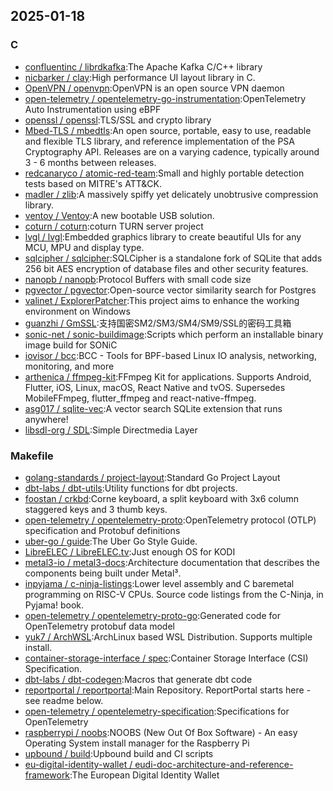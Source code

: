 ## 2025-01-18

### C

* [confluentinc / librdkafka](https://github.com/confluentinc/librdkafka):The Apache Kafka C/C++ library
* [nicbarker / clay](https://github.com/nicbarker/clay):High performance UI layout library in C.
* [OpenVPN / openvpn](https://github.com/OpenVPN/openvpn):OpenVPN is an open source VPN daemon
* [open-telemetry / opentelemetry-go-instrumentation](https://github.com/open-telemetry/opentelemetry-go-instrumentation):OpenTelemetry Auto Instrumentation using eBPF
* [openssl / openssl](https://github.com/openssl/openssl):TLS/SSL and crypto library
* [Mbed-TLS / mbedtls](https://github.com/Mbed-TLS/mbedtls):An open source, portable, easy to use, readable and flexible TLS library, and reference implementation of the PSA Cryptography API. Releases are on a varying cadence, typically around 3 - 6 months between releases.
* [redcanaryco / atomic-red-team](https://github.com/redcanaryco/atomic-red-team):Small and highly portable detection tests based on MITRE's ATT&CK.
* [madler / zlib](https://github.com/madler/zlib):A massively spiffy yet delicately unobtrusive compression library.
* [ventoy / Ventoy](https://github.com/ventoy/Ventoy):A new bootable USB solution.
* [coturn / coturn](https://github.com/coturn/coturn):coturn TURN server project
* [lvgl / lvgl](https://github.com/lvgl/lvgl):Embedded graphics library to create beautiful UIs for any MCU, MPU and display type.
* [sqlcipher / sqlcipher](https://github.com/sqlcipher/sqlcipher):SQLCipher is a standalone fork of SQLite that adds 256 bit AES encryption of database files and other security features.
* [nanopb / nanopb](https://github.com/nanopb/nanopb):Protocol Buffers with small code size
* [pgvector / pgvector](https://github.com/pgvector/pgvector):Open-source vector similarity search for Postgres
* [valinet / ExplorerPatcher](https://github.com/valinet/ExplorerPatcher):This project aims to enhance the working environment on Windows
* [guanzhi / GmSSL](https://github.com/guanzhi/GmSSL):支持国密SM2/SM3/SM4/SM9/SSL的密码工具箱
* [sonic-net / sonic-buildimage](https://github.com/sonic-net/sonic-buildimage):Scripts which perform an installable binary image build for SONiC
* [iovisor / bcc](https://github.com/iovisor/bcc):BCC - Tools for BPF-based Linux IO analysis, networking, monitoring, and more
* [arthenica / ffmpeg-kit](https://github.com/arthenica/ffmpeg-kit):FFmpeg Kit for applications. Supports Android, Flutter, iOS, Linux, macOS, React Native and tvOS. Supersedes MobileFFmpeg, flutter_ffmpeg and react-native-ffmpeg.
* [asg017 / sqlite-vec](https://github.com/asg017/sqlite-vec):A vector search SQLite extension that runs anywhere!
* [libsdl-org / SDL](https://github.com/libsdl-org/SDL):Simple Directmedia Layer

### Makefile

* [golang-standards / project-layout](https://github.com/golang-standards/project-layout):Standard Go Project Layout
* [dbt-labs / dbt-utils](https://github.com/dbt-labs/dbt-utils):Utility functions for dbt projects.
* [foostan / crkbd](https://github.com/foostan/crkbd):Corne keyboard, a split keyboard with 3x6 column staggered keys and 3 thumb keys.
* [open-telemetry / opentelemetry-proto](https://github.com/open-telemetry/opentelemetry-proto):OpenTelemetry protocol (OTLP) specification and Protobuf definitions
* [uber-go / guide](https://github.com/uber-go/guide):The Uber Go Style Guide.
* [LibreELEC / LibreELEC.tv](https://github.com/LibreELEC/LibreELEC.tv):Just enough OS for KODI
* [metal3-io / metal3-docs](https://github.com/metal3-io/metal3-docs):Architecture documentation that describes the components being built under Metal³.
* [inpyjama / c-ninja-listings](https://github.com/inpyjama/c-ninja-listings):Lower level assembly and C baremetal programming on RISC-V CPUs. Source code listings from the C-Ninja, in Pyjama! book.
* [open-telemetry / opentelemetry-proto-go](https://github.com/open-telemetry/opentelemetry-proto-go):Generated code for OpenTelemetry protobuf data model
* [yuk7 / ArchWSL](https://github.com/yuk7/ArchWSL):ArchLinux based WSL Distribution. Supports multiple install.
* [container-storage-interface / spec](https://github.com/container-storage-interface/spec):Container Storage Interface (CSI) Specification.
* [dbt-labs / dbt-codegen](https://github.com/dbt-labs/dbt-codegen):Macros that generate dbt code
* [reportportal / reportportal](https://github.com/reportportal/reportportal):Main Repository. ReportPortal starts here - see readme below.
* [open-telemetry / opentelemetry-specification](https://github.com/open-telemetry/opentelemetry-specification):Specifications for OpenTelemetry
* [raspberrypi / noobs](https://github.com/raspberrypi/noobs):NOOBS (New Out Of Box Software) - An easy Operating System install manager for the Raspberry Pi
* [upbound / build](https://github.com/upbound/build):Upbound build and CI scripts
* [eu-digital-identity-wallet / eudi-doc-architecture-and-reference-framework](https://github.com/eu-digital-identity-wallet/eudi-doc-architecture-and-reference-framework):The European Digital Identity Wallet
